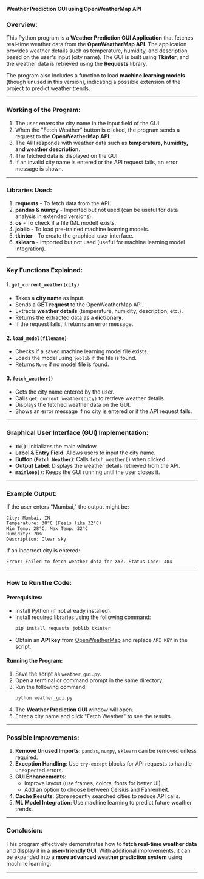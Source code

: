 **Weather Prediction GUI using OpenWeatherMap API**

### **Overview:**
This Python program is a **Weather Prediction GUI Application** that fetches real-time weather data from the **OpenWeatherMap API**. The application provides weather details such as temperature, humidity, and description based on the user's input (city name). The GUI is built using **Tkinter**, and the weather data is retrieved using the **Requests** library. 

The program also includes a function to load **machine learning models** (though unused in this version), indicating a possible extension of the project to predict weather trends.

---

### **Working of the Program:**
1. The user enters the city name in the input field of the GUI.
2. When the "Fetch Weather" button is clicked, the program sends a request to the **OpenWeatherMap API**.
3. The API responds with weather data such as **temperature, humidity, and weather description**.
4. The fetched data is displayed on the GUI.
5. If an invalid city name is entered or the API request fails, an error message is shown.

---

### **Libraries Used:**
1. **requests** - To fetch data from the API.
2. **pandas & numpy** - Imported but not used (can be useful for data analysis in extended versions).
3. **os** - To check if a file (ML model) exists.
4. **joblib** - To load pre-trained machine learning models.
5. **tkinter** - To create the graphical user interface.
6. **sklearn** - Imported but not used (useful for machine learning model integration).

---

### **Key Functions Explained:**

#### **1. `get_current_weather(city)`**
- Takes a **city name** as input.
- Sends a **GET request** to the OpenWeatherMap API.
- Extracts **weather details** (temperature, humidity, description, etc.).
- Returns the extracted data as a **dictionary**.
- If the request fails, it returns an error message.

#### **2. `load_model(filename)`**
- Checks if a saved machine learning model file exists.
- Loads the model using `joblib` if the file is found.
- Returns `None` if no model file is found.

#### **3. `fetch_weather()`**
- Gets the city name entered by the user.
- Calls `get_current_weather(city)` to retrieve weather details.
- Displays the fetched weather data on the GUI.
- Shows an error message if no city is entered or if the API request fails.

---

### **Graphical User Interface (GUI) Implementation:**
- **`Tk()`**: Initializes the main window.
- **Label & Entry Field**: Allows users to input the city name.
- **Button (`Fetch Weather`)**: Calls `fetch_weather()` when clicked.
- **Output Label**: Displays the weather details retrieved from the API.
- **`mainloop()`**: Keeps the GUI running until the user closes it.

---

### **Example Output:**
If the user enters "Mumbai," the output might be:
```
City: Mumbai, IN
Temperature: 30°C (Feels like 32°C)
Min Temp: 28°C, Max Temp: 32°C
Humidity: 70%
Description: Clear sky
```

If an incorrect city is entered:
```
Error: Failed to fetch weather data for XYZ. Status Code: 404
```

---

### **How to Run the Code:**

#### **Prerequisites:**
- Install Python (if not already installed).
- Install required libraries using the following command:
  ```bash
  pip install requests joblib tkinter
  ```
- Obtain an **API key** from [OpenWeatherMap](https://openweathermap.org/api) and replace `API_KEY` in the script.

#### **Running the Program:**
1. Save the script as `weather_gui.py`.
2. Open a terminal or command prompt in the same directory.
3. Run the following command:
   ```bash
   python weather_gui.py
   ```
4. The **Weather Prediction GUI** window will open.
5. Enter a city name and click "Fetch Weather" to see the results.

---

### **Possible Improvements:**
1. **Remove Unused Imports**: `pandas`, `numpy`, `sklearn` can be removed unless required.
2. **Exception Handling**: Use `try-except` blocks for API requests to handle unexpected errors.
3. **GUI Enhancements**:
   - Improve layout (use frames, colors, fonts for better UI).
   - Add an option to choose between Celsius and Fahrenheit.
4. **Cache Results**: Store recently searched cities to reduce API calls.
5. **ML Model Integration**: Use machine learning to predict future weather trends.

---

### **Conclusion:**
This program effectively demonstrates how to **fetch real-time weather data** and display it in a **user-friendly GUI**. With additional improvements, it can be expanded into a **more advanced weather prediction system** using machine learning.

---

